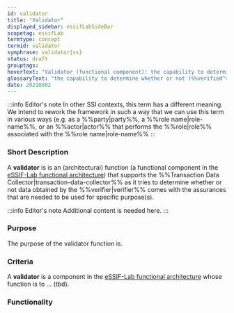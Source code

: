 ```yaml
---
id: validator
title: "Validator"
displayed_sidebar: essifLabSideBar
scopetag: essifLab
termtype: concept
termid: validator
symphrase: validator{ss}
status: draft
grouptags:
hoverText: "Validator (functional component): the capability to determine whether or not (verified) data is valid to be used for some specific purpose(s)."
glossaryText: "the capability to determine whether or not (%%verified^verify%%) data is valid to be used for some specific purpose(s)."
date: 20210802
---
```


:::info Editor's note
In other SSI contexts, this term has a different meaning. We intend to rework the framework in such a way that we can use this term in various ways (e.g. as a %%party|party%%, a %%role name|role-name%%, or an %%actor|actor%% that performs the %%role|role%% associated with the %%role name|role-name%%
:::

### Short Description
A **validator** is is an (architectural) function (a functional component in the [eSSIF-Lab functional architecture](../essifLab-fw-func-arch)) that supports the %%Transaction Data Collector|transaction-data-collector%% as it tries to determine whether or not data obtained by the %%verifier|verifier%% comes with the assurances that are needed to be used for specific purpose(s).

:::info Editor's note
Additional content is needed here.
:::

### Purpose
The purpose of the validator function is.

### Criteria
A **validator** is a component in the [eSSIF-Lab functional architecture](../essifLab-fw-func-arch) whose function is to ... (tbd).

### Functionality
